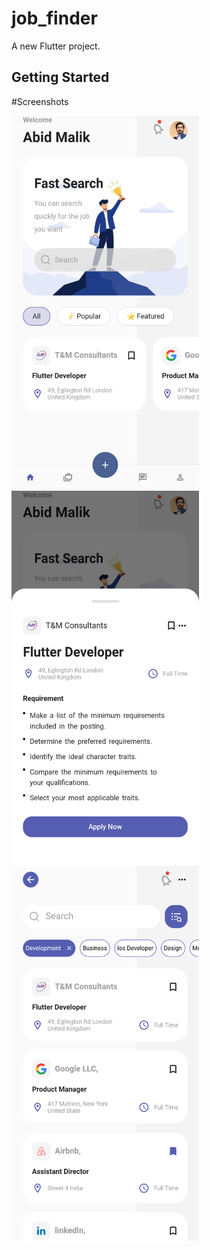 # job_finder

A new Flutter project.

## Getting Started

#Screenshots


<img align="left" width="300" height="600" src="https://raw.githubusercontent.com/Abid-Malik1/Job-Finder/main/screenshots/Screenshot_20230315-222145.png">

<img align="left" width="300" height="600" src="https://raw.githubusercontent.com/Abid-Malik1/Job-Finder/main/screenshots/Screenshot_20230315-222204.png"><br>

<img align="left" width="300" height="600" src="https://raw.githubusercontent.com/Abid-Malik1/Job-Finder/main/screenshots/Screenshot_20230315-222220.png">


